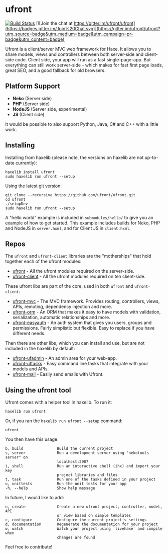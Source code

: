ufront
======

[![Build Status](https://travis-ci.org/ufront/ufront.svg?branch=master)](https://travis-ci.org/ufront/ufront) [![Join the chat at https://gitter.im/ufront/ufront](https://badges.gitter.im/Join%20Chat.svg)](https://gitter.im/ufront/ufront?utm_source=badge&utm_medium=badge&utm_campaign=pr-badge&utm_content=badge)

Ufront is a client/server MVC web framework for Haxe.
It allows you to share models, views and controllers between both server-side and client-side code.
Client side, your app will run as a fast single-page-app.
But everything can still work server-side - which makes for fast first page loads, great SEO, and a good fallback for old browsers.

Platform Support
----------------

* __Neko__ (Server side)
* __PHP__ (Server side)
* __NodeJS__ (Server side, experimental)
* __JS__ (Client side)

It would be possible to also support Python, Java, C# and C++ with a little work.

Installing
----------

Installing from haxelib (please note, the versions on haxelib are not up-to-date currently):

    haxelib install ufront
    sudo haxelib run ufront --setup

Using the latest git version:

    git clone --recursive https://github.com/ufront/ufront.git
    cd ufront
    ./setupDev
    sudo haxelib run ufront --setup

A "hello world" example is included in `submodules/hello/` to give you an example of how to get started.
This example includes builds for Neko, PHP and NodeJS in `server.hxml`, and for Client JS in `client.hxml`.

Repos
-----

The `ufront` and `ufront-client` libraries are the "motherships" that hold together each of the ufront modules:

 - [ufront](https://github.com/ufront/ufront) - All the ufront modules required on the server-side.
 - [ufront-client](https://github.com/ufront/ufront-client) - All the ufront modules required on teh client-side.

These ufront libs are part of the core, used in both `ufront` and `ufront-client`:

 - [ufront-mvc](https://github.com/ufront/ufront-mvc) - The MVC framework. Provides routing, controllers, views, APIs, remoting, dependency injection and more.
 - [ufront-orm](https://github.com/ufront/ufront-orm) - An ORM that makes it easy to have models with validation, serialization, automatic relationships and more.
 - [ufront-easyauth](https://github.com/ufront/ufront-easyauth) - An auth system that gives you users, groups and permissions. Fairly simplistic but flexible. Easy to replace if you have different needs.

Then there are other libs, which you can install and use, but are not included in the haxelib by default:

 - [ufront-ufadmin](https://github.com/ufront/ufront-ufadmin) - An admin area for your web-app.
 - [ufront-uftasks](https://github.com/ufront/ufront-uftasks) - Easy command line tasks that integrate with your models and APIs.
 - [ufront-mail](https://github.com/ufront/ufront-mail) - Easily send emails with Ufront.

Using the ufront tool
---------------------

Ufront comes with a helper tool in haxelib. To run it:

    haxelib run ufront

Or, if you ran the `haxelib run ufront --setup` command:

    ufront

You then have this usage:

	b, build               Build the current project
	s, server              Run a development server using "nekotools server" on
	                       localhost:2987  
	i, shell               Run an interactive shell (ihx) and import your key
	                       project libraries and files  
	t, task                Run one of the tasks defined in your project
	u, unittests           Run the unit tests for your app
	-h, --help             Show help message

In future, I would like to add:

	n, create              Create a new ufront project, controller, model, API
	                       or view based on simple templates
	c, configure           Configure the current project's settings
	d, documentation       Regenerate the documentation for your project
	w, watch               Watch your project using `livehaxe` and compile when
	                       changes are found

Feel free to contribute!
